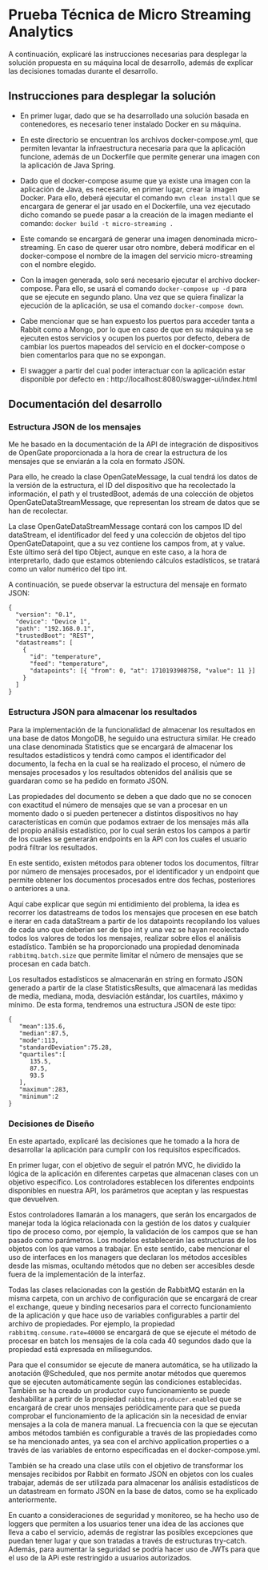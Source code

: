 # Prueba Técnica de Micro Streaming Analytics

A continuación, explicaré las instrucciones necesarias para desplegar la solución propuesta en su máquina local de desarrollo, además de explicar las decisiones tomadas durante el desarrollo.


## Instrucciones para desplegar la solución

* En primer lugar, dado que se ha desarrollado una solución basada en contenedores, es necesario tener instalado Docker en su máquina.

* En este directorio se encuentran los archivos docker-compose.yml, que permiten levantar la infraestructura necesaria para que la aplicación funcione, además de un Dockerfile que permite generar una imagen con la aplicación de Java Spring.

* Dado que el docker-compose asume que ya existe una imagen con la aplicación de Java, es necesario, en primer lugar, crear la imagen Docker. Para ello, deberá ejecutar el comando `mvn clean install` que se encargara de generar el jar usado en el Dockerfile, una vez ejecutado dicho comando se puede pasar a la creación de la imagen mediante el comando: `docker build -t micro-streaming .`

* Este comando se encargará de generar una imagen denominada micro-streaming. En caso de querer usar otro nombre, deberá modificar en el docker-compose el nombre de la imagen del servicio micro-streaming con el nombre elegido.

* Con la imagen generada, solo será necesario ejecutar el archivo docker-compose. Para ello, se usará el comando `docker-compose up -d` para que se ejecute en segundo plano. Una vez que se quiera finalizar la ejecución de la aplicación, se usa el comando `docker-compose down`.

* Cabe mencionar que se han expuesto los puertos para acceder tanta a Rabbit como a Mongo, por lo que en caso de que en su máquina ya se ejecuten estos servicios y ocupen los puertos por defecto, debera de cambiar los puertos mapeados del servicio en el docker-compose o bien comentarlos para que no se expongan.

* El swagger a partir del cual poder interactuar con la aplicación estar disponible por defecto en : http://localhost:8080/swagger-ui/index.html

## Documentación del desarrollo

### Estructura JSON de los mensajes

Me he basado en la documentación de la API de integración de dispositivos de OpenGate proporcionada a la hora de crear la estructura de los mensajes que se enviarán a la cola en formato JSON.

Para ello, he creado la clase OpenGateMessage, la cual tendrá los datos de la versión de la estructura, el ID del dispositivo que ha recolectado la información, el path y el trustedBoot, además de una colección de objetos OpenGateDataStreamMessage, que representan los stream de datos que se han de recolectar.

La clase OpenGateDataStreamMessage contará con los campos ID del dataStream, el identificador del feed y una colección de objetos del tipo OpenGateDatapoint, que a su vez contiene los campos from, at y value. Este último será del tipo Object, aunque en este caso, a la hora de interpretarlo, dado que estamos obteniendo cálculos estadísticos, se tratará como un valor numérico del tipo int.

A continuación, se puede observar la estructura del mensaje en formato JSON:

```
{
  "version": "0.1",
  "device": "Device 1",
  "path": "192.168.0.1",
  "trustedBoot": "REST",
  "datastreams": [
    {
      "id": "temperature",
      "feed": "temperature",
      "datapoints": [{ "from": 0, "at": 1710193908758, "value": 11 }]
    }
  ]
}
```


### Estructura JSON para almacenar los resultados

Para la implementación de la funcionalidad de almacenar los resultados en una base de datos MongoDB, he seguido una estructura similar. He creado una clase denominada Statistics que se encargará de almacenar los resultados estadísticos y tendrá como campos el identificador del documento, la fecha en la cual se ha realizado el proceso, el número de mensajes procesados y los resultados obtenidos del análisis que se guardaran como se ha pedido en formato JSON.

Las propiedades del documento se deben a que dado que no se conocen con exactitud el número de mensajes que se van a procesar en un momento dado o si pueden pertenecer a distintos dispositivos no hay características en común que podamos extraer de los mensajes más alla del propio análisis estadístico, por lo cual serán estos los campos a partir de los cuales se generarán endpoints en la API con los cuales el usuario podrá filtrar los resultados.

En este sentido, existen métodos para obtener todos los documentos, filtrar por número de mensajes procesados, por el identificador y un endpoint que permite obtener los documentos procesados entre dos fechas, posteriores o anteriores a una.

Aquí cabe explicar que según mi entidimiento del problema, la idea es recorrer los datastreams de todos los mensajes que procesen en ese batch e iterar en cada dataStream a partir de los datapoints recopilando los values de cada uno que deberían ser de tipo int y una vez se hayan recolectado todos los valores de todos los mensajes, realizar sobre ellos el análisis estadístico. También se ha proporcionado una propiedad denominada `rabbitmq.batch.size` que permite limitar el número de mensajes que se procesan en cada batch.

Los resultados estadísticos se almacenarán en string en formato JSON generado a partir de la clase StatisticsResults, que almacenará las medidas de media, mediana, moda, desviación estándar, los cuartiles, máximo y mínimo. De esta forma, tendremos una estructura JSON de este tipo:

```
{
   "mean":135.6,
   "median":87.5,
   "mode":113,
   "standardDeviation":75.28,
   "quartiles":[
      135.5,
      87.5,
      93.5
   ],
   "maximum":283,
   "minimum":2
}
```

### Decisiones de Diseño

En este apartado, explicaré las decisiones que he tomado a la hora de desarrollar la aplicación para cumplir con los requisitos especificados.

En primer lugar, con el objetivo de seguir el patrón MVC, he dividido la lógica de la aplicación en diferentes carpetas que almacenan clases con un objetivo específico. Los controladores establecen los diferentes endpoints disponibles en nuestra API, los parámetros que aceptan y las respuestas que devuelven.

Estos controladores llamarán a los managers, que serán los encargados de manejar toda la lógica relacionada con la gestión de los datos y cualquier tipo de proceso como, por ejemplo, la validación de los campos que se han pasado como parámetros. Los modelos establecerán las estructuras de los objetos con los que vamos a trabajar. En este sentido, cabe mencionar el uso de interfaces en los managers que declaran los métodos accesibles desde las mismas, ocultando métodos que no deben ser accesibles desde fuera de la implementación de la interfaz.

Todas las clases relacionadas con la gestión de RabbitMQ estarán en la misma carpeta, con un archivo de configuración que se encargará de crear el exchange, queue y binding necesarios para el correcto funcionamiento de la aplicación y que hace uso de variables configurables a partir del archivo de propiedades. Por ejemplo, la propiedad `rabbitmq.consume.rate=40000` se encargará de que se ejecute el método de procesar en batch los mensajes de la cola cada 40 segundos dado que la propiedad está expresada en milisegundos.

Para que el consumidor se ejecute de manera automática, se ha utilizado la anotación @Scheduled, que nos permite anotar métodos que queremos que se ejecuten automáticamente según las condiciones establecidas. También se ha creado un productor cuyo funcionamiento se puede deshabilitar a partir de la propiedad `rabbitmq.producer.enabled` que se encargará de crear unos mensajes periódicamente para que se pueda comprobar el funcionamiento de la aplicación sin la necesidad de enviar mensajes a la cola de manera manual. La frecuencia con la que se ejecutan ambos métodos también es configurable a través de las propiedades como se ha mencionado antes, ya sea con el archivo application.properties o a través de las variables de entorno especificadas en el docker-compose.yml.

También se ha creado una clase utils con el objetivo de transformar los mensajes recibidos por Rabbit en formato JSON en objetos con los cuales trabajar, además de ser utilizada para almacenar los análisis estadísticos de un datastream en formato JSON en la base de datos, como se ha explicado anteriormente.

En cuanto a consideraciones de seguridad y monitoreo, se ha hecho uso de loggers que permiten a los usuarios tener una idea de las acciones que lleva a cabo el servicio, además de registrar las posibles excepciones que puedan tener lugar y que son tratadas a través de estructuras try-catch. Además, para aumentar la seguridad se podría hacer uso de JWTs para que el uso de la APi este restringido a usuarios autorizados.

